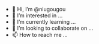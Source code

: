 - 👋 Hi, I’m @niugougou
- 👀 I’m interested in ...
- 🌱 I’m currently learning ...
- 💞️ I’m looking to collaborate on ...
- 📫 How to reach me ...

<!---
niugougou/niugougou is a ✨ special ✨ repository because its `README.md` (this file) appears on your GitHub profile.
You can click the Preview link to take a look at your changes.
--->
